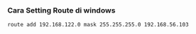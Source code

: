 ### Cara Setting Route di windows
```
route add 192.168.122.0 mask 255.255.255.0 192.168.56.103
```
